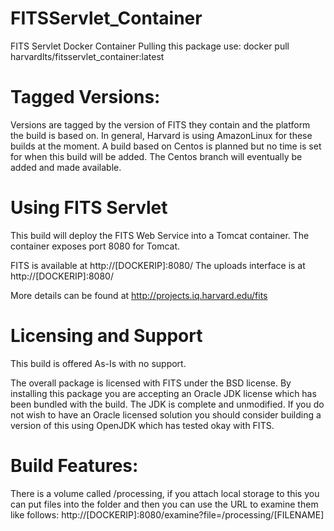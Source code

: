 # FITSServlet_Container
FITS Servlet Docker Container
Pulling this package use: docker pull harvardlts/fitsservlet_container:latest

# Tagged Versions:
Versions are tagged by the version of FITS they contain and the platform the build is based on.
In general, Harvard is using AmazonLinux for these builds at the moment.  A build based on
Centos is planned but no time is set for when this build will be added.  The Centos branch will
eventually be added and made available.

# Using FITS Servlet
This build will deploy the FITS Web Service into a Tomcat container. The container exposes port 8080 for Tomcat.

FITS is available at http://[DOCKERIP]:8080/
The uploads interface is at http://[DOCKERIP]:8080/

More details can be found at http://projects.iq.harvard.edu/fits

# Licensing and Support
This build is offered As-Is with no support.

The overall package is licensed with FITS under the BSD license. By installing this package you are accepting an Oracle JDK license
which has been bundled with the build. The JDK is complete and unmodified.  If you do not wish to have an Oracle licensed solution
you should consider building a version of this using OpenJDK which has tested okay with FITS.
# Build Features:
There is a volume called /processing, if you attach local storage to this you can put files into the folder and then you can use the URL to examine them like follows:
http://[DOCKERIP]:8080/examine?file=/processing/[FILENAME]
